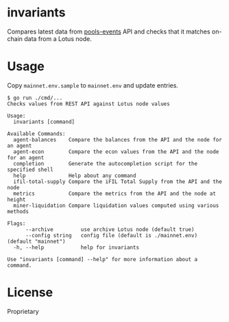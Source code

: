 invariants
==========

Compares latest data from [pools-events](https://github.com/glifio/pools-events) API
and checks that it matches on-chain data from a Lotus node.

# Usage

Copy `mainnet.env.sample` to `mainnet.env` and update entries.

```
$ go run ./cmd/...
Checks values from REST API against Lotus node values

Usage:
  invariants [command]

Available Commands:
  agent-balances    Compare the balances from the API and the node for an agent
  agent-econ        Compare the econ values from the API and the node for an agent
  completion        Generate the autocompletion script for the specified shell
  help              Help about any command
  ifil-total-supply Compare the iFIL Total Supply from the API and the node
  metrics           Compare the metrics from the API and the node at height
  miner-liquidation Compare liquidation values computed using various methods

Flags:
      --archive         use archive Lotus node (default true)
      --config string   config file (default is ./mainnet.env) (default "mainnet")
  -h, --help            help for invariants

Use "invariants [command] --help" for more information about a command.
```

# License

Proprietary
